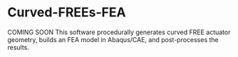 # Curved-FREEs-FEA
COMING SOON
This software procedurally generates curved FREE actuator geometry, builds an FEA model in Abaqus/CAE, and post-processes the results.
